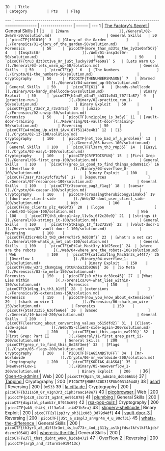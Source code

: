     ID 	| Title                                                                       				| Category         | Pts    | Flag
---	| ----------------------------------------------------------------------------------------- | ---------------- | ------ | ---
1 	| [The Factory's Secret        ](./General/01-the_factorys_secret-1/solution.md)			| General Skills   | 1      | ``
2 	| [2Warm                       ](./General/02-2warm-50/solution.md)          				| General Skills   | 50     | `picoCTF{101010}`
3 	| [Glory of the Garden         ](./Forensics/01-glory_of_the_garden-50/solution.md)         | Forensics        | 50     | `picoCTF{more_than_m33ts_the_3y31e0af5C7}`
4 	| [Insp3ct0r                   ](./Web/01-insp3ct0r-50/solution.md)          				| Web              | 50     | `picoCTF{tru3_d3t3ct1ve_0r_ju5t_lucky?9df7e69a}`
5 	| [Lets Warm Up                ](./General/03-lets_warm_up-50/solution.md)     				| General Skills   | 50     | `picoCTF{p} `
6 	| [The Numbers                 ](./Crypto/01-the_numbers-50/solution.md)       				| Cryptography     | 50     | `PICOCTF{THENUMBERSMASON}`
7 	| [Warmed up                   ](./General/04-warmed_up-50/solution.md)      				| General Skills   | 50     | `picoCTF{61}`
8 	| [handy-shellcode             ](./Binary/01-handy_shellcode-50/solution.md)   				| Binary Exploit   | 50     | `picoCTF{h4ndY_d4ndY_sh311c0d3_707f1a87}`
9 	| [practice-run-1              ](./Binary/02-practice_run_1-50/solution.md)    				| Binary Exploit   | 50     | `picoCTF{g3t_r3adY_2_r3v3r53}`
10 	| [unzip                       ](./Forensics/02-unzip-50/solution.md)         				| Forensics        | 50     | `picoCTF{unz1pp1ng_1s_3a5y}`
11 	| [vault-door-training         ](./Reversing/01-vault-door-training-50/solution.md)         | Reversing        | 50     | `picoCTF{w4rm1ng_Up_w1tH_jAv4_87f51143e4b}`
12 	| [13                          ](./Crypto/02-13-100/solution.md)             				| Cryptography     | 100    | `picoCTF{not_too_bad_of_a_problem}`
13 	| [Bases                       ](./General/05-bases-100/solution.md)        				| General Skills   | 100    | `picoCTF{l3arn_th3_r0p35}`
14 	| [Easy1                       ](./Crypto/03-easy1-100/solution.md)         			    | Cryptography     | 100    | `picoCTF{CRYPTOISFUN}`
15 	| [First Grep                  ](./General/06-first_grep-100/solution.md)      				| General Skills   | 100    | `picoCTF{grep_is_good_to_find_things_eda8911c}`
16 	| [Overflow 0                  ](./Binary/03-overflow_0-100/solution.md)           			| Binary Exploit   | 100    | `picoCTF{3asY_P3a5y1fcf81f9}`
17 	| [Resources                   ](./General/07-resources-100/solution.md)       				| General Skills   | 100    | `picoCTF{r3source_pag3_f1ag}`
18 	| [caesar                      ](./Crypto/04-caesar-100/solution.md)               			| Cryptography     | 100    | `picoCTF{crossingtherubicongysimakx}`
19 	| [dont-use-client-side        ](./Web/02-dont_user_client_side-100/solution.md)    		| Web              | 100    | `picoCTF{no_clients_plz_4a60f3}`
20 	| [logon                       ](./Web/03-logon-100/solution.md)        		            | Web              | 100    | `picoCTF{th3_c0nsp1r4cy_l1v3s_6f2c20e9}`
21 	| [strings it                  ](./General/08-strings_it-100/solution.md)                   | General Skills   | 100    | `picoCTF{5tRIng5_1T_f1527258}`
22 	| [valut-door-1                ](./Reversing/02-vault-door-1-100/solution.md)	            | Reversing        | 100    | `picoCTF{d35cr4mbl3_tH3_cH4r4cT3r5_9d038f}`
23	| [what's a net cat            ](./General/09-whats_a_net_cat-100/solution.md)          	| General Skills   | 100    | `picoCTF{nEtCat_Mast3ry_b1d25ece}`
24 	| [where are the robots        ](./Web/04-where_are_the_robots-100/solution.md)        		| Web              | 100    | `picoCTF{ca1cu1at1ng_Mach1n3s_a44f7}`
25	| [Overflow 1                  ](./Binary/04-overflow_1-150/solution.md)			        | Binary Exploit   | 150    | `picoCTF{n0w_w3r3_ChaNg1ng_r3tURn5a32b9368}`
26	| [So Meta                     ](./Forensics/03-so_meta-150/solution.md)           			| Forensics        | 150    | `picoCTF{s0_m3ta_dc38ce45}`
27 	| [What Lies Within            ](./Forensics/04-what_lies_within-150/solution.md) 			| Forensics        | 150    | `picoCTF{h1d1ng_1n_th3_b1t5}`
28 	| [extensions                  ](./Forensics/05-extensions-150/solution.md)    				| Forensics        | 150    | `picoCTF{now_you_know_about_extensions}`
29 	| [shark on wire 1             ](./Forensics/06-shark_on_wire-150/solution.md)              | Forensics        | 150    | `picoCTF{StaT31355_636f6e6e}`
30	| [Based                       ](./General/10-based-200/solution.md)       			        | General Skills   | 200    | `picoCTF{learning_about_converting_values_b515dfd2}`
31 	| [Client-side-again           ](./Web/05-client-side-again-200/solution.md)    			| Web              | 200    | `picoCTF{not_this_again_ea9191}`
32 	| [First Grep: Part II         ](./General/11-first_grep_part_ii-200/solution.md)   		| General Skills   | 200    | `picoCTF{grep_r_to_find_this_0e28f3ee}`
33	| [Flags                       ](./Crypto/05-flags-200/solution.md)        			       	| Cryptography     | 200    | `PICOCTF{F1AG5AND5TUFF}`
34 	| [Mr-Worldwide                ](./Crypto/06-mr_worldwide-200/solution.md)     				| Cryptography     | 200    | `picoCTF{KODIAK_ALASKA}`
35  | [NewOverFLow-1               ](./Binary/05-newoverflow_1-200/solution.md)                 | Binary Exploit   | 200    | ``
36	| [Open-to-admins              ](./Web/06-open_to_admins-200/solution.md)                 	| Web              | 200    | `picoCTF{0p3n_t0_adm1n5_dcb566bb}`
37 	| [Tapping                     ](./Crypto/07-tapping-200/solution.md)                    	| Cryptography     | 200    | `PICOCTF{M0RS3C0D31SFUN903140448}`
38  | [asm1                        ](./Reversing/03-asm1-200/solution.md)                       | Reversing        | 200    | `0x533`
39 	| [la cifta de                 ](./Crypto/08-la_cifra_de-200/solution.md)        			| Cryptography     | 200    | `picoCTF{b311a50_0r_v1gn3r3_c1ph3raac148e7}`
40 	| [picobrowser                 ](./Web/07-picobrowser-200/solution.md)                  	| Web              | 200    | `picoCTF{p1c0_s3cr3t_ag3nt_ee951878}`
41 	| [plumbing                    ](./General/12-plumbing-200/solution.md)            			| General Skills   | 200    | `picoCTF{digital_plumb3r_8f946c69}`
42  | [rsa-pop-quiz                ](./Crypto/09-rsa_pop_quiz-200/solution.md)                  | Cryptography     | 200    | `picoCTF{wA8_th4t$_ill3aGal..o4d21b3ca}`
43 	| [slippery-shellcode          ](./Binary/06-slippery-shellcode-200/solution.md)  			| Binary Exploit   | 200    | `picoCTF{sl1pp3ry_sh311c0d3_3d79d4df}`
44 	| [vault-door-3                ](./Reversing/03-vault_door_3-200/solution.md)               | Reversing        | 200    | `picoCTF{jU5t_a_s1mpl3_an4gr4m_4_u_90cf31}`
45 	| [whats-the-difference        ](./General/13-whats_the_difference-200/solution.md) 		| General Skills   | 200    | `picoCTF{th3yr3_a5_d1ff3r3nt_4s_bu773r_4nd_j311y_aslkjfdsalkfslkflkjdsfdszmz10548}`
46 	| [where-is-the-file           ](./General/14-where_is_the_file-200/solution.md)   			| General Skills   | 200    | `picoCTF{w3ll_that_d1dnt_w0RK_b2dab472}`
47 	| [OverFlow 2              	   ](./Binary/07-overflow_2-250/solution.md)    				| Reversing        | 200    | `picoCTF{arg5_and_r3turn5e919413c}`

<!-- 45 	| [shellcode                   ](./Binary/04-shellcode-200/solution.md) 					| Binary Exploit   | 200    | `picoCTF{shellc0de_w00h00_26e91a77}`
46 	| [what base is this?          ](./General/13-what_base_is_this-200/solution.md)    		| General Skills   | 200    | `picoCTF{delusions_about_finding_values_3cc386de}`
47 	| [you can't see me            ](./General/14-you_cant_see_me-200/solution.md)    			| General Skills   | 200    | `picoCTF{j0hn_c3na_paparapaaaaaaa_paparapaaaaaa_cf5156ef}`
48	| [Buttons                     ](./Web/08-buttons-250/solution.md)                    		| Web              | 250    | `picoCTF{button_button_whose_got_the_button_91f6f39a}`
49	| [Ext Super Magic             ](./Forensics/10-ext_super_magic-250/solution.md)    		| Forensics        | 250    | `picoCTF{B3a388F85f93246B9DBA7Cc0fbBA5eE0}`
50	| [Lying Out                   ](./Forensics/11-lying_out-250/solution.md)   				| Forensics        | 250    | `picoCTF{w4y_0ut_d2b8ece5}`
51	| [Safe RSA                    ](./Crypto/08-safe_rsa-250/solution.md)     					| Cryptography     | 250    | `picoCTF{e_w4y_t00_sm411_34096259}`
52	| [The Vault                   ](./Web/09-the_vault-250/solution.md)   						| Web              | 250    | `picoCTF{w3lc0m3_t0_th3_vau1t_e4ca2258}`
53	| [What's My Name?             ](./Forensics/12-whats_my_name-250/solution.md)     			| Forensics        | 250    | `picoCTF{w4lt3r_wh1t3_2d6d3c6c75aa3be7f42debed8ad16e3b}`
54	| [absolutely relative         ](./General/15-absolutely_relative-250/solution.md)  		| General Skills   | 250    | `picoCTF{3v3r1ng_1$_r3l3t1v3_befc0ce1}`
55	| [assembly-2                  ](./Reversing/07-assembly_2-250/solution.md)     			| Reversing        | 250    | `0x129`
56	| [buffer overflow 2           ](./Binary/05-buffer_overflow_2-250/solution.md)  			| Binary Exploit   | 250    | `picoCTF{addr3ss3s_ar3_3asy1b78b0d8}`
57	| [caesar cipher 2             ](./Crypto/09-caesar_cipher_2-250/solution.md)  			    | Cryptography     | 250    | `picoCTF{cAesaR_CiPhErS_juST_aREnT_sEcUrE}`
58	| [got-2-learn-libc            ](./Binary/06-got_2_learn_libc-250/solution.md) 				| Binary Exploit   | 250    | `picoCTF{syc4al1s_4rE_uS3fUl_6319ec91}`
59	| [rsa-madlibs                 ](./Crypto/10-rsa_madlibs-250/solution.md)      				| Cryptography     | 250    | `picoCTF{d0_u_kn0w_th3_w@y_2_RS@_c6724916}`
60	| [be-quick-or-be-dead-2       ](./Reversing/08-be_quick_or_be_dead_2-275/solution.md)     	| Reversing        | 275    | `picoCTF{the_fibonacci_sequence_can_be_done_fast_7e188834}`
61	| [in out error                ](./General/16-in_out_error-275/solution.md) 				| General Skills   | 275    | `picoCTF{p1p1ng_1S_4_7h1ng_b6f5a788}`
62	| [Artisinal Handcrafted HTTP 3](./Web/10-artisinal_handcrafted_http_3-300/solution.md)     | Web              | 300    | `picoCTF{0nLY_Us3_n0N_GmO_xF3r_pR0tOcol5_2e14}`
63	| [SpyFi                       ](./Crypto/11-spyfi-300/solution.md)                  		| Cryptography     | 300    | `picoCTF{@g3nt6_1$_th3_c00l3$t_8107740}`
64	| [echooo                      ](./Binary/07-echooo-300/solution.md)                  		| Binary           | 300    | `picoCTF{foRm4t_stRinGs_aRe_DanGer0us_3f8bced3}`
65	| [learn gdb                   ](./General/17-learn_gdb-300/solution.md)        			| General Skills   | 300    | `picoCTF{gDb_iS_sUp3r_u53fuL_efaa2b29}` 
66	| [Flaskcards                  ](./Web/11-flaskcards-350/solution.md)                		| Web              | 350    | `picoCTF{secret_keys_to_the_kingdom_2a7bf92c}`
67  | [Super Safe RSA              ](./Crypto/12-super_safe_rsa-350/solution.md)				| Cryptography	   | 350    | `picoCTF{us3_l@rg3r_pr1m3$_5327}`
68  | [authenticate                ](./Binary/08-authenticate-350/solution.md) 					| Binary Exploit   | 350    | `picoCTF{y0u_4r3_n0w_aUtH3nt1c4t3d_d29a706d}`
69	| [be-quick-or-be-dead-3       ](./Reversing/09-be_quick_or_be_dead_3-350/solution.md)     	| Reversing        | 350    | `picoCTF{dynamic_pr0gramming_ftw_b5c45645}`
70	| [core                        ](./Forensics/13-core-350/solution.md)             			| Forensics        | 350    | `picoCTF{b87e064dba532c386f964435e5e65fc0}`
71	| [got-shell?                  ](./Binary/09-got_shell-350/solution.md)          			| Binary           | 350    | `picoCTF{m4sT3r_0f_tH3_g0t_t4b1e_a8321d81}`
72 	| [quackme up              	   ](./Reversing/10-quackme_up-350/solution.md)    				| Reversing        | 200    | `picoCTF{qu4ckm3_2e4b94fc}`
73	| [rop chain                   ](./Binary/10-rop_chain-350/solution.md)          			| Binary           | 350    | `picoCTF{rOp_aInT_5o_h4Rd_R1gHt_718e6c5c}`
74	| [roulette                    ](./General/18-roulette-350/solution.md) 					| General Skills   | 350    | `picoCTF{1_h0p3_y0u_f0uNd_b0tH_bUg5_e9328e04}`
75	| [Malware Shops               ](./Forensics/14-malware_shops-400/solution.md)            	| Forensics        | 400    | `picoCTF{w4y_0ut_08631993}`
76	| [Radix's Terminal            ](./Reversing/11-radixs_terminal-400/solution.md)         	| Reversing        | 400    | `picoCTF{bAsE_64_eNCoDiNg_iS_EAsY_18759745}`
77	| [assembly-3                  ](./Reversing/12-assembly_3-400/solution.md)            		| Reversing        | 400    | `0x56a3`
78	| [eleCTRic                    ](./Crypto/13-eleCTRic-400/solution.md)         				| Cryptography     | 400    | `picoCTF{alw4ys_4lways_Always_check_int3grity_9d5e42a2}`
79	| [fancy-alive-monitoring      ](./Web/12-fancy_alive_monitoring-400/solution.md)  			| Web              | 400 | `picoCTF{n3v3r_trust_a_b0x_36d4a875}`
80	| [keygen-me-1                 ](./Reversing/13-keygen_me_1-400/solution.md)      			| Reversing   	   | 400    | `picoCTF{k3yg3n5_4r3_s0_s1mp13_3718231394}`
81	| [store                       ](./General/19-store-400/solution.md)      					| General Skills   | 400    | `picoCTF{numb3r3_4r3nt_s4f3_cbb7151f}`
82  | [Super Safe RSA 2            ](./Crypto/14-super_safe_rsa_2-425/solution.md)				| Cryptography	   | 425    | `picoCTF{w@tch_y0ur_Xp0n3nt$_c@r3fu11y_8106418}`
83	| [Magic Padding Oracle        ]()        | Cryptography              | 450    |
84	| [buffer overflow 3           ](./Binary/11-buffer_overflow_3-450/solution.md)  			| Binary Exploit   | 450    | `picoCTF{eT_tU_bRuT3_F0Rc3_4214775b}`
85	| [Secure Logon                ](./Web/13-secure_logon-500/solution.md)        				| Web              | 500    | `picoCTF{fl1p_4ll_th3_bit3_fa8dae76}`
86	| [echo back                   ](./Binary/12-echo_back-500/solution.md)  					| Binary Exploit   | 500    | `picoCTF{foRm4t_stRinGs_aRe_3xtra_DanGer0us_73881db0}`
87	| [script me                   ](./General/20-script_me-500/solution.md)             		| General Skills   | 500    | `picoCTF{5cr1pt1nG_l1k3_4_pRo_45ca3f85}`
88	| [LoadSomeBits                ](./Forensics/15-LoadSomeBits-550/solution.md)             	| Forensics        | 550    | `picoCTF{st0r3d_iN_tH3_l345t_s1gn1f1c4nT_b1t5_449088860}`
89  | [are you root?               ](./Binary/13-are_you_root-550/solution.md)                  | Binary Exploit   | 550    | `picoCTF{m3sS1nG_w1tH_tH3_h43p_4baeffe9}`
90	| [assembly-4                  ](./Reversing/14-assembly_4-550/solution.md)             	| Reversing        | 550    | `picoCTF{1_h0p3_y0u_c0mP1l3d_tH15_2418650440}`
91	| [gps                         ](./Binary/14-gps-550/solution.md)							| Binary Exploit   | 550    | `picoCTF{s4v3_y0urs3lf_w1th_a_sl3d_0f_n0ps_gfjdcwma}`
92  | [Flaskcards Skeleton Key     ](./Web/14-flaskcards_skeleton_key-600/solution.md) 			| Web 			   | 600    | `picoCTF{1_id_to_rule_them_all_8470d1c9}`
93	| [Help Me Reset 2             ](./Web/15-help_me_reset_2-600/solution.md)             		| Web              | 600    | `picoCTF{i_thought_i_could_remember_those_e3063a8a}`
94  | [Super Safe RSA 3            ](./Crypto/16-super_safe_rsa_3-600/solution.md)				| Cryptography	   | 600    | `picoCTF{p_&_q_n0_r_$_t!!_6629910}`
95	| [special-pw                  ](./Reversing/15-special-pw-600/solution.md)             	| Reversing        | 600    | ``
96	| [A Simple Question           ](./Web/16-a_simple_question-650/solution.md)        		| Web              | 650    | `picoCTF{qu3stions_ar3_h4rd_41da9e94}`
97  | [can-you-gets-me             ](./Binary/15-can_you_gets_me-650/solution.md)			    | Binary Exploit   | 650    | `picoCTF{rOp_yOuR_wAY_tO_AnTHinG_700e9c8e}`
98  | [James Brahm Returns         ]()															| Cryptography     | 700    | ``
99  | [freecalc                    ]()															| Binary Exploit   | 750    | ``
99  | [keygen-me-2                 ](./Reversing/16-keygen_me_2-750/solution.md)   				| Reversing        | 750    | `picoCTF{c0n5tr41nt_50lv1nG_15_W4y_f45t3r_3846045707}`
100	| [LambDash 3                  ]()             												| Web              | 800    | ``
101 | [circuit 123                 ](./Reversing/17-circuit123-800/solution.md)					| Reversing		   | 800	| `picoCTF{36cc0cc10d273941c34694abdb21580d__aw350m3_ari7hm37ic__}`
102 | [sword                       ]()															| Binary Exploit   | 800    | ``
103 | [Contacts                    ]()															| Binary Exploit   | 850    | ``
104 | [Cake	 	                   ]()															| Binary Exploit   | 900    | ``
105	| [Dog or Frog                 ]() 															| General Skills   | 900    | ``
106 | [Flaskcards and Freedom      ](./Web/18-flaskcards_and_freedom-900/solution.md) 			| Web 			   | 900    | `` -->
